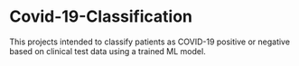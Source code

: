 # Covid-19-Classification

This projects intended to classify patients as COVID-19 positive or negative based on clinical test data using a trained ML model.
